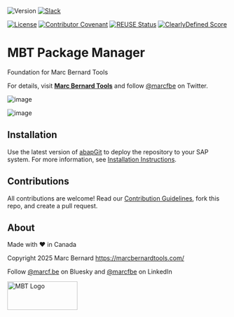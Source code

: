 ![Version](https://img.shields.io/endpoint?url=https://shield.abappm.com/github/Marc-Bernard-Tools/MBT-Package-Manager/src/%2523mbtools%2523cl_tool_bc.clas.abap&label=Version&color=blue)
[![Slack](https://img.shields.io/badge/Join-Slack-blue)](https://communityinviter.com/apps/marc-bernard-tools/join-our-slack-community)

[![License](https://img.shields.io/github/license/Marc-Bernard-Tools/MBT-Package-Manager?label=License&color=success)](LICENSE)
[![Contributor Covenant](https://img.shields.io/badge/Contributor%20Covenant-2.1-4baaaa.svg?color=success)](https://github.com/Marc-Bernard-Tools/.github/blob/main/CODE_OF_CONDUCT.md)
[![REUSE Status](https://api.reuse.software/badge/github.com/Marc-Bernard-Tools/MBT-Package-Manager?color=success)](https://api.reuse.software/info/github.com/Marc-Bernard-Tools/MBT-Package-Manager)
[![ClearlyDefined Score](https://img.shields.io/clearlydefined/score/git/github/marc-bernard-tools/MBT-Base/b368f642b8688a7a1b6b6304ea11042d5cd478a3?label=ClearlyDefined%20Score)](https://clearlydefined.io/definitions/git/github/marc-bernard-tools/MBT-Base/b368f642b8688a7a1b6b6304ea11042d5cd478a3)

# MBT Package Manager

Foundation for Marc Bernard Tools

For details, visit **[Marc Bernard Tools](https://marcbernardtools.com/downloads/mbt-package-manager)** and follow [@marcfbe](https://twitter.com/marcfbe) on Twitter.

![image](https://user-images.githubusercontent.com/59966492/146279035-c0e5a5af-5a71-43e1-bd48-4fdf279b7ea5.png)

![image](https://user-images.githubusercontent.com/59966492/146279088-3bb6e31d-15e2-4baf-82ed-2e03da927c4d.png)

## Installation

Use the latest version of [abapGit](https://github.com/abapGit/abapGit) to deploy the repository to your SAP system. For more information, see 
[Installation Instructions](https://marcbernardtools.com/docs/marc-bernard-tools/installation/).

## Contributions

All contributions are welcome! Read our [Contribution Guidelines](CONTRIBUTING.md), fork this repo, and create a pull request.

## About

Made with ❤️ in Canada

Copyright 2025 Marc Bernard <https://marcbernardtools.com/>

Follow [@marcf.be](https://bsky.app/profile/marcf.be) on Bluesky and [@marcfbe](https://linkedin.com/in/marcfbe) on LinkedIn

<p><a href="https://marcbernardtools.com/"><img width="160" height="65" src="https://marcbernardtools.com/info/MBT_Logo_640x250_on_Gray.png" alt="MBT Logo"></a></p>
